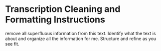 # Transcription Cleaning and Formatting Instructions

remove all superfluous information from this text. Identify what the text is about and organize all the information for me. Structure and refine as you see fit. 

